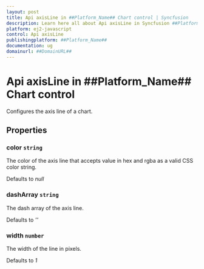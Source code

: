 ```yaml
---
layout: post
title: Api axisLine in ##Platform_Name## Chart control | Syncfusion
description: Learn here all about Api axisLine in Syncfusion ##Platform_Name## Chart control of Syncfusion Essential JS 2 and more.
platform: ej2-javascript
control: Api axisLine 
publishingplatform: ##Platform_Name##
documentation: ug
domainurl: ##DomainURL##
---
```


# Api axisLine in ##Platform_Name## Chart control

Configures the axis line of a chart.

## Properties

### color `string`

The color of the axis line that accepts value in hex and rgba as a valid CSS color string.

Defaults to *null*

### dashArray `string`

The dash array of the axis line.

Defaults to *''*

### width `number`

The width of the line in pixels.

Defaults to *1*
